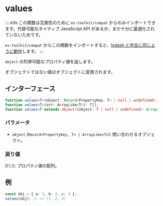 # values

::: info
この関数は互換性のために `es-toolkit/compat` からのみインポートできます。代替可能なネイティブ JavaScript API があるか、まだ十分に最適化されていないためです。

`es-toolkit/compat` からこの関数をインポートすると、[lodash と完全に同じように動作](../../../compatibility.md)します。
:::

`object` の列挙可能なプロパティ値を返します。

オブジェクトではない値はオブジェクトに変換されます。

## インターフェース

```typescript
function values<T>(object: Record<PropertyKey, T> | null | undefined): T[];
function values<T>(arr: ArrayLike<T>): T[];
function values<T extends object>(object: T | null | undefined): Array<T[keyof T]>;
```

### パラメータ

- `object` (`Record<PropertyKey, T> | ArrayLike<T>`): 問い合わせるオブジェクト。

### 戻り値

(`T[]`): プロパティ値の配列。

## 例

```typescript
const obj = { a: 1, b: 2, c: 3 };
values(obj); // => [1, 2, 3]
```
